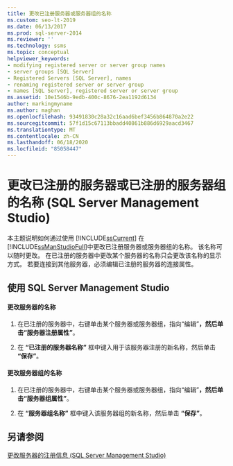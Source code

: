 ```yaml
---
title: 更改已注册服务器或服务器组的名称
ms.custom: seo-lt-2019
ms.date: 06/13/2017
ms.prod: sql-server-2014
ms.reviewer: ''
ms.technology: ssms
ms.topic: conceptual
helpviewer_keywords:
- modifying registered server or server group names
- server groups [SQL Server]
- Registered Servers [SQL Server], names
- renaming registered server or server group
- names [SQL Server], registered server or server group
ms.assetid: 10e1546b-9edb-400c-8676-2ea1192d6134
author: markingmyname
ms.author: maghan
ms.openlocfilehash: 93491830c28a32c16aad6bef3456b864870a2e22
ms.sourcegitcommit: 57f1d15c67113bbadd40861b886d6929aacd3467
ms.translationtype: MT
ms.contentlocale: zh-CN
ms.lasthandoff: 06/18/2020
ms.locfileid: "85058447"
---
```

# <a name="change-the-name-of-a-registered-server-or-registered-server-group-sql-server-management-studio"></a>更改已注册的服务器或已注册的服务器组的名称 (SQL Server Management Studio)
  本主题说明如何通过使用 [!INCLUDE[ssCurrent](../../includes/sscurrent-md.md)] 在 [!INCLUDE[ssManStudioFull](../../includes/ssmanstudiofull-md.md)]中更改已注册服务器或服务器组的名称。 该名称可以随时更改。 在已注册的服务器中更改某个服务器的名称只会更改该名称的显示方式。 若要连接到其他服务器，必须编辑已注册的服务器的连接属性。  
  
##  <a name="using-sql-server-management-studio"></a><a name="SSMSProcedure"></a> 使用 SQL Server Management Studio  
  
#### <a name="to-change-the-name-of-a-server"></a>更改服务器的名称  
  
1.  在已注册的服务器中，右键单击某个服务器或服务器组，指向“编辑”****，然后单击“服务器注册属性”****。  
  
2.  在 **“已注册的服务器名称”** 框中键入用于该服务器注册的新名称，然后单击 **“保存”**。  
  
#### <a name="to-change-the-name-of-a-server-group"></a>更改服务器组的名称  
  
1.  在已注册的服务器中，右键单击某个服务器或服务器组，指向“编辑”****，然后单击“服务器组属性”****。  
  
2.  在 **“服务器组名称”** 框中键入该服务器组的新名称，然后单击 **“保存”**。  
  
## <a name="see-also"></a>另请参阅  
 [更改服务器的注册信息 (SQL Server Management Studio)](change-a-server-s-registration-sql-server-management-studio.md)
  
  

